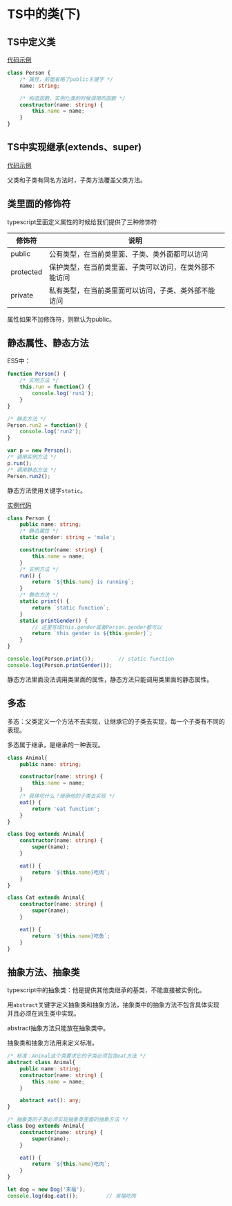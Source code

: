 # TS中的类(下)

## TS中定义类

[代码示例](../../demo/lesson_05/demo1/index.ts)
```ts
class Person {
    /* 属性，前面省略了public关键字 */
    name: string;

    /* 构造函数，实例化类的时候调用的函数 */
    constructor(name: string) {
        this.name = name;
    }
}
```

## TS中实现继承(extends、super)

[代码示例](../../demo/lesson_05/demo2/index.ts)

父类和子类有同名方法时，子类方法覆盖父类方法。

## 类里面的修饰符

typescript里面定义属性的时候给我们提供了三种修饰符

|修饰符|说明|
|-|-|
|public|公有类型，在当前类里面、子类、类外面都可以访问|
|protected|保护类型，在当前类里面、子类可以访问，在类外部不能访问|
|private|私有类型，在当前类里面可以访问，子类、类外部不能访问|

属性如果不加修饰符，则默认为public。

## 静态属性、静态方法

ES5中：
```js
function Person() {
    /* 实例方法 */
    this.run = function() {
        console.log('run1');
    }
}

/* 静态方法 */
Person.run2 = function() {
    console.log('run2');
}

var p = new Person();
/* 调用实例方法 */
p.run();
/* 调用静态方法 */
Person.run2();
```

静态方法使用关键字`static`。

[实例代码](../../demo/lesson_05/demo3/index.ts)
```ts
class Person {
    public name: string;
    /* 静态属性 */
    static gender: string = 'male';

    constructor(name: string) {
        this.name = name;
    }
    /* 实例方法 */
    run() {
        return `${this.name} is running`;
    }
    /* 静态方法 */
    static print() {
        return `static function`;
    }
    static printGender() {
        // 这里写成this.gender或者Person.gender都可以
        return `this gender is ${this.gender}`;
    }
}

console.log(Person.print());        // static function
console.log(Person.printGender());
```

静态方法里面没法调用类里面的属性，静态方法只能调用类里面的静态属性。

## 多态

多态：父类定义一个方法不去实现，让继承它的子类去实现，每一个子类有不同的表现。

多态属于继承，是继承的一种表现。

```ts
class Animal{
    public name: string;

    constructor(name: string) {
        this.name = name;
    }
    /* 具体吃什么？继承他的子类去实现 */
    eat() {
        return 'eat function';
    }
}

class Dog extends Animal{
    constructor(name: string) {
        super(name);
    }

    eat() {
        return `${this.name}吃肉`;
    }
}

class Cat extends Animal{
    constructor(name: string) {
        super(name);
    }

    eat() {
        return `${this.name}吃鱼`;
    }
}
```

## 抽象方法、抽象类

typescript中的抽象类：他是提供其他类继承的基类，不能直接被实例化。

用`abstract`关键字定义抽象类和抽象方法，抽象类中的抽象方法不包含具体实现并且必须在派生类中实现。

abstract抽象方法只能放在抽象类中。

抽象类和抽象方法用来定义标准。

```ts
/* 标准：Animal这个类要求它的子类必须包含eat方法 */
abstract class Animal{
    public name: string;
    constructor(name: string) {
        this.name = name;
    }

    abstract eat(): any;
}

/* 抽象类的子类必须实现抽象类里面的抽象方法 */
class Dog extends Animal{
    constructor(name: string) {
        super(name);
    }

    eat() {
        return `${this.name}吃肉`;
    }
}

let dog = new Dog('来福');
console.log(dog.eat());         // 来福吃肉
```